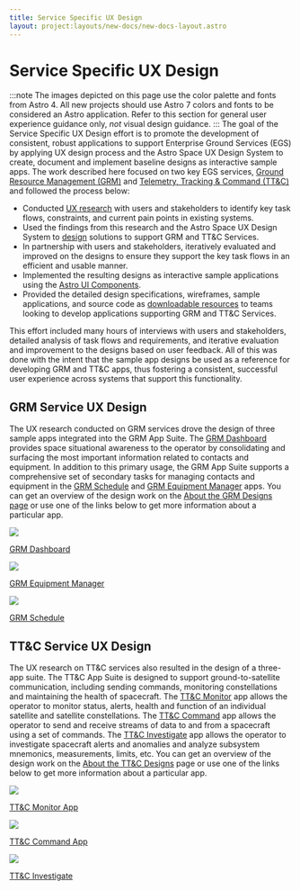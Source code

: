 ```yaml
---
title: Service Specific UX Design
layout: project:layouts/new-docs/new-docs-layout.astro
---
```


# Service Specific UX Design

:::note
The images depicted on this page use the color palette and fonts from Astro 4. All new projects should use Astro 7 colors and fonts to be considered an Astro application. Refer to this section for general user experience guidance only, _not_ visual design guidance.
:::
The goal of the Service Specific UX Design effort is to promote the development of consistent, robust applications to support Enterprise Ground Services (EGS) by applying UX design process and the Astro Space UX Design System to create, document and implement baseline designs as interactive sample apps. The work described here focused on two key EGS services, [Ground Resource Management (GRM)][grm-designs] and [Telemetry, Tracking & Command (TT&C)][ttc-designs] and followed the process below:

- Conducted [UX research](/design-process/research) with users and stakeholders to identify key task flows, constraints, and current pain points in existing systems.
- Used the findings from this research and the Astro Space UX Design System to [design](/design-process/ui-design) solutions to support GRM and TT&C Services.
- In partnership with users and stakeholders, iteratively evaluated and improved on the designs to ensure they support the key task flows in an efficient and usable manner.
- Implemented the resulting designs as interactive sample applications using the [Astro UI Components](/components/readme).
- Provided the detailed design specifications, wireframes, sample applications, and source code as [downloadable resources](/downloads) to teams looking to develop applications supporting GRM and TT&C Services.

This effort included many hours of interviews with users and stakeholders, detailed analysis of task flows and requirements, and iterative evaluation and improvement to the designs based on user feedback. All of this was done with the intent that the sample app designs be used as a reference for developing GRM and TT&C apps, thus fostering a consistent, successful user experience across systems that support this functionality.

## GRM Service UX Design

The UX research conducted on GRM services drove the design of three sample apps integrated into the GRM App Suite. The [GRM Dashboard][grm-dashboard] provides space situational awareness to the operator by consolidating and surfacing the most important information related to contacts and equipment. In addition to this primary usage, the GRM App Suite supports a comprehensive set of secondary tasks for managing contacts and equipment in the [GRM Schedule][grm-schedule] and [GRM Equipment Manager][grm-equipment] apps. You can get an overview of the design work on the [About the GRM Designs page][grm-designs] or use one of the links below to get more information about a particular app.

![](/img/service-specific-ux-design/grm-dashboard-app.png)

[GRM Dashboard][grm-dashboard]

![](/img/service-specific-ux-design/grm-equipment-manager-app.png)

[GRM Equipment Manager][grm-equipment]

![](/img/service-specific-ux-design/grm-schedule-app.png)

[GRM Schedule][grm-schedule]

## TT&C Service UX Design

The UX research on TT&C services also resulted in the design of a three-app suite. The TT&C App Suite is designed to support ground-to-satellite communication, including sending commands, monitoring constellations and maintaining the health of spacecraft. The [TT&C Monitor][ttc-monitor] app allows the operator to monitor status, alerts, health and function of an individual satellite and satellite constellations. The [TT&C Command][ttc-command] app allows the operator to send and receive streams of data to and from a spacecraft using a set of commands. The [TT&C Investigate][ttc-investigate] app allows the operator to investigate spacecraft alerts and anomalies and analyze subsystem mnemonics, measurements, limits, etc. You can get an overview of the design work on the [About the TT&C Designs][ttc-designs] page or use one of the links below to get more information about a particular app.

![](/img/service-specific-ux-design/ttc-monitor-app.png)

[TT&C Monitor App][ttc-monitor]

![](/img/service-specific-ux-design/ttc-command-app.png)

[TT&C Command App][ttc-command]

![](/img/service-specific-ux-design/ttc-investigate-app.png)

[TT&C Investigate][ttc-investigate]

[grm-designs]: /grm-service-ux-design/about-the-grm-designs
[grm-dashboard]: /grm-service-ux-design/grm-dashboard
[grm-equipment]: /grm-service-ux-design/grm-equipment-manager
[grm-schedule]: /grm-service-ux-design/grm-schedule
[ttc-designs]: /ttc-service-ux-design/about-the-ttc-designs
[ttc-monitor]: /ttc-service-ux-design/ttc-monitor
[ttc-command]: /ttc-service-ux-design/ttc-command
[ttc-investigate]: /ttc-service-ux-design/ttc-investigate
